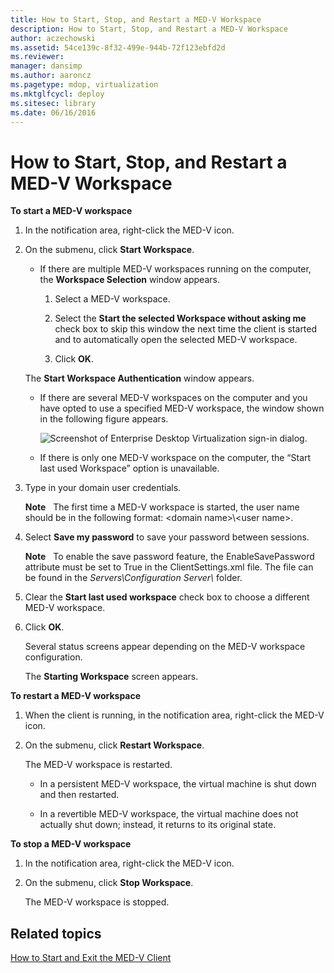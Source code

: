 ```yaml
---
title: How to Start, Stop, and Restart a MED-V Workspace
description: How to Start, Stop, and Restart a MED-V Workspace
author: aczechowski
ms.assetid: 54ce139c-8f32-499e-944b-72f123ebfd2d
ms.reviewer: 
manager: dansimp
ms.author: aaroncz
ms.pagetype: mdop, virtualization
ms.mktglfcycl: deploy
ms.sitesec: library
ms.date: 06/16/2016
---
```



# How to Start, Stop, and Restart a MED-V Workspace


**To start a MED-V workspace**

1.  In the notification area, right-click the MED-V icon.

2.  On the submenu, click **Start Workspace**.

    -   If there are multiple MED-V workspaces running on the computer, the **Workspace Selection** window appears.

        1.  Select a MED-V workspace.

        2.  Select the **Start the selected Workspace without asking me** check box to skip this window the next time the client is started and to automatically open the selected MED-V workspace.

        3.  Click **OK**.

    The **Start Workspace Authentication** window appears.

    -   If there are several MED-V workspaces on the computer and you have opted to use a specified MED-V workspace, the window shown in the following figure appears.

        ![Screenshot of Enterprise Desktop Virtualization sign-in dialog.](images/medv-logon.gif)

    -   If there is only one MED-V workspace on the computer, the “Start last used Workspace” option is unavailable.

3.  Type in your domain user credentials.

    **Note**  
    The first time a MED-V workspace is started, the user name should be in the following format: &lt;domain name&gt;\\&lt;user name&gt;.

     

4.  Select **Save my password** to save your password between sessions.

    **Note**  
    To enable the save password feature, the EnableSavePassword attribute must be set to True in the ClientSettings.xml file. The file can be found in the *Servers\\Configuration Server\\* folder.

     

5.  Clear the **Start last used workspace** check box to choose a different MED-V workspace.

6.  Click **OK**.

    Several status screens appear depending on the MED-V workspace configuration.

    The **Starting Workspace** screen appears.

**To restart a MED-V workspace**

1.  When the client is running, in the notification area, right-click the MED-V icon.

2.  On the submenu, click **Restart Workspace**.

    The MED-V workspace is restarted.

    -   In a persistent MED-V workspace, the virtual machine is shut down and then restarted.

    -   In a revertible MED-V workspace, the virtual machine does not actually shut down; instead, it returns to its original state.

**To stop a MED-V workspace**

1.  In the notification area, right-click the MED-V icon.

2.  On the submenu, click **Stop Workspace**.

    The MED-V workspace is stopped.

## Related topics


[How to Start and Exit the MED-V Client](how-to-start-and-exit-the-med-v-client.md)

 

 





